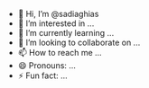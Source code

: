 - 👋 Hi, I’m @sadiaghias
- 👀 I’m interested in ...
- 🌱 I’m currently learning ...
- 💞️ I’m looking to collaborate on ...
- 📫 How to reach me ...
- 😄 Pronouns: ...
- ⚡ Fun fact: ...

<!---
sadiaghias/sadiaghias is a ✨ special ✨ repository because its `README.md` (this file) appears on your GitHub profile.
You can click the Preview link to take a look at your changes.
--->
